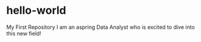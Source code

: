 # hello-world
My First Repository
I am an aspring Data Analyst who is excited to dive into this new field! 
